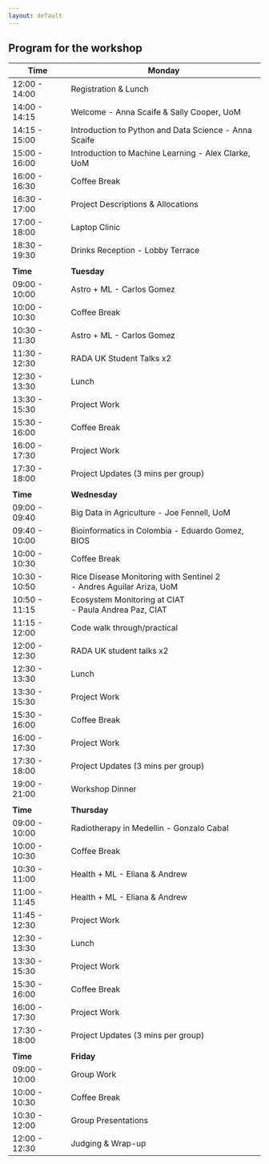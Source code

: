 ```yaml
---
layout: default
---
```


## Program for the workshop


| Time             | Monday    |
| -----------------|-----------|
| 12:00 - 14:00    | Registration & Lunch  | 
| 14:00 - 14:15    | Welcome - Anna Scaife & Sally Cooper, UoM | 
| 14:15 - 15:00    | Introduction to Python and Data Science - Anna Scaife | 
| 15:00 - 16:00    | Introduction to Machine Learning - Alex Clarke, UoM |  
| 16:00 - 16:30    | Coffee Break |  
| 16:30 - 17:00    | Project Descriptions & Allocations  | 
| 17:00 - 18:00    | Laptop Clinic    |
| 18:30 - 19:30    | Drinks Reception - Lobby Terrace  |
| | |
| **Time**         | **Tuesday**   |
| 09:00 - 10:00    | Astro + ML - Carlos Gomez          | 
| 10:00 - 10:30    | Coffee Break                        |
| 10:30 - 11:30    | Astro + ML - Carlos Gomez         | 
| 11:30 - 12:30    | RADA UK Student Talks x2          | 
| 12:30 - 13:30    | Lunch                             | 
| 13:30 - 15:30    | Project Work                          | 
| 15:30 - 16:00    | Coffee Break                           |  
| 16:00 - 17:30    | Project Work                          | 
| 17:30 - 18:00    | Project Updates (3 mins per group)     |
| | |
| **Time**         | **Wednesday** |
| 09:00 - 09:40    |   Big Data in Agriculture - Joe Fennell, UoM      | 
| 09:40 - 10:00    |   Bioinformatics in Colombia - Eduardo Gomez, BIOS |
| 10:00 - 10:30    |   Coffee Break       |
| 10:30 - 10:50    |  Rice Disease Monitoring with Sentinel 2 <br /> - Andres Aguilar Ariza, UoM   | 
| 10:50 - 11:15    |  Ecosystem Monitoring at CIAT <br /> - Paula Andrea Paz, CIAT |
| 11:15 - 12:00    |   Code walk through/practical  | 
| 12:00 - 12:30    |   RADA UK student talks x2  | 
| 12:30 - 13:30    |   Lunch        |
| 13:30 - 15:30    |  Project Work   | 
| 15:30 - 16:00    |  Coffee Break |  
| 16:00 - 17:30    |   Project Work  | 
| 17:30 - 18:00    |   Project Updates (3 mins per group)   |
| 19:00 - 21:00    |  Workshop Dinner     | 
| | |
| **Time**         | **Thursday**  |
| 09:00 - 10:00    |   Radiotherapy in Medellin - Gonzalo Cabal   | 
| 10:00 - 10:30    |   Coffee Break     |
| 10:30 - 11:00    |   Health + ML - Eliana & Andrew   | 
| 11:00 - 11:45    |   Health + ML - Eliana & Andrew   | 
| 11:45 - 12:30    |   Project Work     | 
| 12:30 - 13:30    |   Lunch        | 
| 13:30 - 15:30    |  Project Work   | 
| 15:30 - 16:00    |  Coffee Break |  
| 16:00 - 17:30   |   Project Work  | 
| 17:30 - 18:00    |   Project Updates (3 mins per group)   |
| | |
| **Time**         | **Friday**    |
| 09:00 - 10:00    | Group Work    | 
| 10:00 - 10:30    | Coffee Break    |
| 10:30 - 12:00    | Group Presentations   | 
| 12:00 - 12:30    | Judging & Wrap-up    | 


